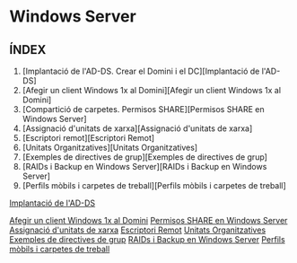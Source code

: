 # Windows Server
## ÍNDEX
1.  [Implantació de l'AD-DS. Crear el Domini i el DC][Implantació de l'AD-DS]
2.  [Afegir un client Windows 1x al Domini][Afegir un client Windows 1x al Domini]
3.  [Compartició de carpetes. Permisos SHARE][Permisos SHARE en Windows Server]
4.  [Assignació d'unitats de xarxa][Assignació d'unitats de xarxa]
5.  [Escriptori remot][Escriptori Remot]
6.  [Unitats Organitzatives][Unitats Organitzatives]
7.  [Exemples de directives de grup][Exemples de directives de grup]
8.  [RAIDs i Backup en Windows Server][RAIDs i Backup en Windows Server]
9.  [Perfils mòbils i carpetes de treball][Perfils mòbils i carpetes de treball]


[Implantació de l'AD-DS](md/ADDSenWindowsServerGUI.md)

[Afegir un client Windows 1x al Domini](md/afegirWindows10aDominiWindowsServer.md)
[Permisos SHARE en Windows Server](md/compartirCarpetesWindowsServer.md)
[Assignació d'unitats de xarxa](md/unitatsDeXarxa.md)
[Escriptori Remot](md/AccesRemot.md)
[Unitats Organitzatives](md/.md)
[Exemples de directives de grup](md/gpo.md)
[RAIDs i Backup en Windows Server](md/RAIDiBackup.md)
[Perfils mòbils i carpetes de treball](md/PerfilsMobils.md)

